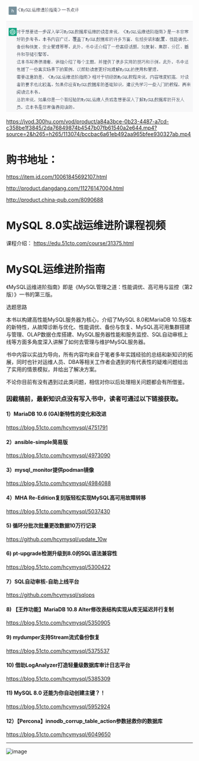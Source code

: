 ![image](https://raw.githubusercontent.com/hcymysql/mysql_book/main/book_chatgpt.png)

https://jvod.300hu.com/vod/product/a84a3bce-0b23-4487-a7cd-c358be1f3845/2da76849874b4547b07fb61540a2e644.mp4?source=2&h265=h265/113074/bccbac6a61eb492aa965bfee930327ab.mp4



# 购书地址：
https://item.jd.com/10061845692107.html

http://product.dangdang.com/11276147004.html

http://product.china-pub.com/8090688


# MySQL 8.0实战运维进阶课程视频
课程介绍： https://edu.51cto.com/course/31375.html

# MySQL运维进阶指南

《MySQL运维进阶指南》即是《MySQL管理之道：性能调优、高可用与监控（第2版）》一书的第三版。

选题思路

本书以构建高性能MySQL服务器为核心，介绍了MySQL 8.0和MariaDB 10.5版本的新特性，从故障诊断与优化、性能调优、备份与恢复、MySQL高可用集群搭建与管理、OLAP数据仓库搭建、MySQL服务器性能和服务监控、SQL自动审核上线等方面多角度深入讲解了如何去管理与维护MySQL服务器。

书中内容以实战为导向，所有内容均来自于笔者多年实践经验的总结和新知识的拓展，同时也针对运维人员、DBA等相关工作者会遇到的有代表性的疑难问题给出了实用的情景模拟，并给出了解决方案。

不论你目前有没有遇到过此类问题，相信对你以后处理相关问题都会有所借鉴。

### 因截稿前，最新知识点没有写入书中，读者可通过以下链接获取。

#### 1）MariaDB 10.6 (GA)新特性的变化和改进
https://blog.51cto.com/hcymysql/4751791

#### 2）ansible-simple简易版
https://blog.51cto.com/hcymysql/4973090

#### 3）mysql_monitor提供podman镜像
https://blog.51cto.com/hcymysql/4984088

#### 4）MHA Re-Edition复刻版轻松实现MySQL高可用故障转移
https://blog.51cto.com/hcymysql/5037430

#### 5) 循环分批次批量更改数据10万行记录
https://github.com/hcymysql/update_10w

#### 6) pt-upgrade检测升级到8.0的SQL语法兼容性
https://blog.51cto.com/hcymysql/5300422

#### 7）SQL自动审核-自助上线平台
https://github.com/hcymysql/sqlops

#### 8) 【王炸功能】MariaDB 10.8 Alter修改表结构实现从库无延迟并行复制
https://blog.51cto.com/hcymysql/5350905

#### 9) mydumper支持Stream流式备份恢复
https://blog.51cto.com/hcymysql/5375537

#### 10) 借助LogAnalyzer打造轻量级数据库审计日志平台
https://blog.51cto.com/hcymysql/5385309

#### 11) MySQL 8.0 还能为你自动创建主键？！
https://blog.51cto.com/hcymysql/5952924

#### 12）【Percona】innodb_corrup_table_action参数拯救你的数据库
https://blog.51cto.com/hcymysql/6049650

-----------------------------------

![image](https://s2.51cto.com/images/202208/340b7709945c9927c757605d9610c08518e481.jpg?x-oss-process=image/watermark,size_14,text_QDUxQ1RP5Y2a5a6i,color_FFFFFF,t_30,g_se,x_10,y_10,shadow_20,type_ZmFuZ3poZW5naGVpdGk=,x-oss-process=image/resize,m_fixed,w_1184)
